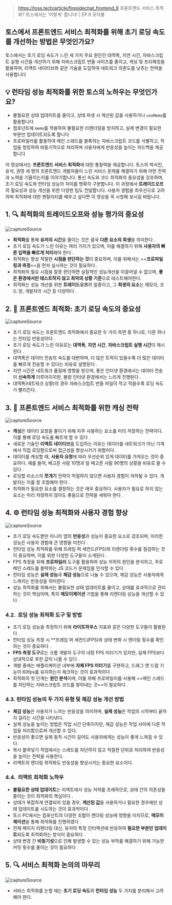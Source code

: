 > https://toss.tech/article/firesidechat_frontend_9
> 프론트엔드 서비스 최적화? 토스에서는 '이렇게' 합니다! | EP.9 모닥불

  
##  토스에서 프론트엔드 서비스 최적화를 위해 초기 로딩 속도를 개선하는 방법은 무엇인가요?

토스에서는 초기 로딩 속도가 느린 세 가지 주요 원인인 대역폭, 지연 시간, 자바스크립트 실행 시간을 개선하기 위해 자바스크립트 번들 사이즈를 줄이고, 캐싱 및 프리패칭을 활용하며, 리액트 네이티브와 같은 기술을 도입하여 네트워크 의존도를 낮추는 전략을 사용합니다  

## 💡 런타임 성능 최적화를 위한 토스의 노하우는 무엇인가요?

- 불필요한 상태 업데이트를 줄이고, 상태 파생 시 계산된 값을 사용하거나 `useMemo`를 활용합니다 
- 컴포넌트에 `memo`를 적용하여 불필요한 리렌더링을 방지하고, 실제 변경이 필요한 부분만 업데이트되도록 합니다  
- 프로파일러를 활용하여 메인 스레드를 블록하는 자바스크립트 코드를 식별하고, 작업을 청킹하여 비동기적으로 처리하며 사용자에게 반응성을 높이는 피드백을 제공합니다      

이 영상에서는 **프론트엔드 서비스 최적화**에 대한 통찰력을 제공합니다. 토스의 박서진, 유석, 권영 세 명의 프론트엔드 개발자들이 느린 서비스 문제를 해결하기 위해 어떤 전략과 노력을 기울이는지를 이야기합니다. 통신 속도와 코드 최적화의 중요성을 강조하며, 초기 로딩 속도와 런타임 성능의 차이를 명확히 구분합니다. 이 과정에서 **트레이드오프**의 필요성과 성능 개선을 위한 다양한 팁도 전달합니다. 사용자 경험을 최우선으로 고려하며 최적화에 대한 멘탈리티를 배우고 싶다면 이 영상을 꼭 시청해 보시길 바랍니다.

## 1. 🔍 최적화의 트레이드오프와 성능 평가의 중요성

![captureSource](https://resource-release.s3.ap-northeast-2.amazonaws.com/thumbnails/upUON56UEYo/0.jpg)

- **최적화**를 통해 **유저의 시간**을 줄이는 것은 결국 **다른 요소의 희생**을 의미한다 .
- 초기 로딩 속도가 느린 이유는 여러 가지가 있으며, 이를 해결하기 위해 **사용자의 빠른 입력을 빠르게 처리**해야 한다 .
- 최적화는 항상 적절한 **시점을 판단하는 것**이 중요하며, 이를 위해서는 ==**프로파일링과 측정**==을 먼저 실시하는 것이 필요하다 .
- 최적화의 필요 시점을 잘못 판단하면 실질적인 성능개선을 이끌어낼 수 없으며, **좋은 환경에서만 테스트하지 않고 최악의 상황 기준**으로 테스트해야한다.
- 최적화는 성능 개선을 위한 **트레이드오프**의 일종이고, 그 **희생의 요소**는 메모리, 코드 양, 개발자의 시간 등 다양하다 .

## 2. 🚀 프론트엔드 최적화: 초기 로딩 속도의 중요성

![captureSource](https://resource-release.s3.ap-northeast-2.amazonaws.com/thumbnails/upUON56UEYo/249.jpg)

- 초기 로딩 속도는 프론트엔드 최적화에서 중요한 두 가지 측면 중 하나로, 다른 하나는 런타임 반응성이다 .
- 초기 로딩 속도가 느린 이유로는 **대역폭**, **지연 시간**, **자바스크립트 실행 시간**이 제시된다 .
- 대역폭은 데이터 전송의 속도를 대변하며, 더 많은 트럭이 있을수록 더 많은 데이터를 빠르게 전송할 수 있다는 비유로 설명된다 .
- 지연 시간은 네트워크 품질에 영향을 받으며, 좋은 인터넷 환경에서는 데이터 전송이 **신속하게** 이루어지지만, 불량 인터넷 환경에서는 느리게 진행된다 .
- 대역폭(네트워크 상황)의 경우 자바스크립트 번들 파일이 작고 적을수록 로딩 속도가 빨리진다.

## 3. 🍚 프론트엔드 서비스 최적화를 위한 캐싱 전략

![captureSource](https://resource-release.s3.ap-northeast-2.amazonaws.com/thumbnails/upUON56UEYo/400.jpg)

- **캐싱**은 데이터 요청을 줄이기 위해 자주 사용하는 요소를 미리 저장하는 전략이다. 이를 통해 로딩 속도를 빠르게 할 수 있다 .
- 새로운 기술인 **리액트 네이티브**를 도입하는 이유는 데이터를 네트워크가 아닌 기계에서 직접 로딩함으로써 접근성을 향상시키기 위함이다 .
- 데이터를 캐싱할 때, **사용자 요청**에 따라 우선순위 있게 데이터를 가져오는 것이 중요하다. 예를 들어, 배고픈 사람 10명과 덜 배고픈 사람 90명의 상황을 비유로 들 수 있다 .
- 로딩할 리소스의 **쪼개기** 전략이 적절하지 않으면 사용자 경험이 저하될 수 있다. 개발자는 이를 잘 조절해야 한다 .
- 최적화가 필요한 요소를 결정하는 것은 매우 중요하다. 사용자가 필요로 하지 않는 요소는 미리 저장하지 않아도 좋음으로 전략을 세워야 한다 .

## 4. ⚙️ 런타임 성능 최적화와 사용자 경험 향상

![captureSource](https://resource-release.s3.ap-northeast-2.amazonaws.com/thumbnails/upUON56UEYo/582.jpg)

- 초기 로딩 속도뿐만 아니라 앱의 **반응성**과 성능이 중요한 요소로 강조되며, 이러한 성능은 사용자 경험에 큰 영향을 미친다 .
- 런타임 성능 최적화를 위해 프레임 퍼 세컨드(FPS)와 리렌더링 횟수를 점검하는 것이 중요하며, 이를 위한 다양한 도구들이 소개된다 .
- FPS 측정을 위해 **프로파일러** 도구를 활용하여 성능 저하의 원인을 분석하고, 주로 메인 스레드를 블락하는 JS 코드가 문제임을 인식할 수 있다 .
- 런타임 성능은 **실제 성능**과 **체감 성능**으로 나눌 수 있으며, 체감 성능은 사용자에게 느껴지는 반응성을 의미한다 .
- 성능 최적화를 위해서는 불필요한 상태 업데이트를 줄이고, 상태를 효과적으로 관리하는 것이 핵심이며, 특히 **메모이제이션** 기법을 통해 리렌더링 성능을 개선할 수 있다 .
### 4.2. ️ 로딩 성능 최적화 도구 및 방법

- 초기 로딩 성능을 측정하기 위해 **라이트하우스** 지표와 같은 다양한 도구들이 활용된다 .
- 런타임 성능 측정 시 **프레임 퍼 세컨드(FPS)와 상태 변화 시 렌더링 횟수를 확인하는 것이 중요하다 .
- **FPS 측정 도구**로는 크롬 개발자 도구의 내장 FPS 미터기가 있지만, 실제 FPS보다 상대적으로 후한 값이 나올 수 있다 .
- 개발 중에는 애플리케이션 내부에 **자체 FPS 미터기**를 구현하고, 드래그 앤 드랍 기능이 60fps를 유지하는지 체크하는 것이 효과적이다 .
- 최적화의 첫 단계는 **원인 분석**이며, 이를 위해 프로파일러를 사용해 ==메인 스레드를 차단하는 자바스크립트 코드를 찾아내는 것==이 필요하다 .
### 4.3. 런타임 성능의 두 가지 유형 및 체감 성능 개선 방법

- **체감 성능**은 사용자가 느끼는 반응성을 의미하며, **실제 성능**은 작업의 시작부터 끝까지 걸리는 시간을 나타낸다.  
- 실제 성능을 높이는 방법은 작업 시간 단축이지만, 체감 성능은 작업 사이에 다른 작업을 처리함으로써 개선할 수 있다.  
- 반응성이 좋으면 실제 동작 시간이 길어도 사용자에게는 성능이 좋게 느껴질 수 있다.  
- 복사 붙여넣기 작업에서는 스레드를 차단하지 않고 적절한 단위로 처리하여 반응성을 높이는 전략을 사용한다.  
- 리액트의 렌더링 최적화도 반응성을 향상시키는 중요한 요소이다.  
### 4.4. ️ 리액트 최적화 노하우

- **불필요한 상태 업데이트**는 리액트에서 성능 저하를 초래하므로, 상태 간의 의존성을 줄이는 것이 최적화의 핵심이다 .
- 상태가 복잡하게 연결되어 있을 경우, **계산된 값**을 사용하거나 필요한 경우에만 상태 업데이트를 시도하는 것이 효과적이다 .
- 토스 PC에서는 컴포넌트의 다양한 조합이 렌더링 성능에 영향을 미치므로, **메모이제이션**을 통해 최적화를 진행하였다 .
- 전체 페이지 리렌더링 대신, 유저의 특정 인터랙션에 반응하여 **필요한 부분만 업데이트**되도록 최적화하는 방식이 중요하다 .
- 상태 변경 간 **비동기성**으로 인해 발생할 수 있는 성능 부하를 해결하기 위해 가능한 커밋 횟수를 줄이는 것이 필요하다 .

## 5. 🔍 서비스 최적화 논의의 마무리

![captureSource](https://resource-release.s3.ap-northeast-2.amazonaws.com/thumbnails/upUON56UEYo/1144.jpg)

- 서비스 최적화를 논할 때는 **초기 로딩 속도**와 **런타임 성능** 두 가지를 분리해서 고려해야 한다.  

